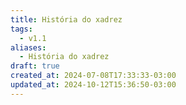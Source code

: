```yaml
---
title: História do xadrez
tags:
  - v1.1
aliases:
  - História do xadrez
draft: true
created_at: 2024-07-08T17:33:33-03:00
updated_at: 2024-10-12T15:36:50-03:00
---
```


